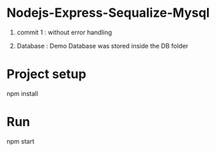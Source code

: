 # Nodejs-Express-Sequalize-Mysql

1) commit 1 : without error handling

2) Database : Demo Database was stored inside the DB folder 


# Project setup

npm install

# Run

npm start
